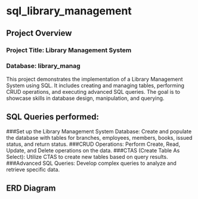 # sql_library_management
## Project Overview
### Project Title: Library Management System
### Database: library_manag
This project demonstrates the implementation of a Library Management System using SQL. It includes creating and managing tables, performing CRUD operations, and executing advanced SQL queries. The goal is to showcase skills in database design, manipulation, and querying.
## SQL Queries performed:
###Set up the Library Management System Database: Create and populate the database with tables for branches, employees, members, books, issued status, and return status.
###CRUD Operations: Perform Create, Read, Update, and Delete operations on the data.
###CTAS (Create Table As Select): Utilize CTAS to create new tables based on query results.
###Advanced SQL Queries: Develop complex queries to analyze and retrieve specific data.
## ERD Diagram
